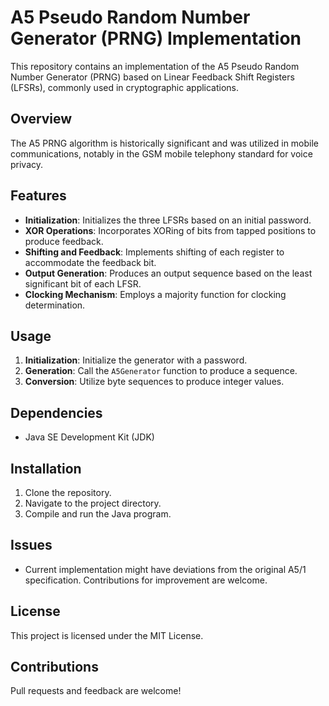 # A5 Pseudo Random Number Generator (PRNG) Implementation

This repository contains an implementation of the A5 Pseudo Random Number Generator (PRNG) based on Linear Feedback Shift Registers (LFSRs), commonly used in cryptographic applications.

## Overview

The A5 PRNG algorithm is historically significant and was utilized in mobile communications, notably in the GSM mobile telephony standard for voice privacy.

## Features

- **Initialization**: Initializes the three LFSRs based on an initial password.
- **XOR Operations**: Incorporates XORing of bits from tapped positions to produce feedback.
- **Shifting and Feedback**: Implements shifting of each register to accommodate the feedback bit.
- **Output Generation**: Produces an output sequence based on the least significant bit of each LFSR.
- **Clocking Mechanism**: Employs a majority function for clocking determination.

## Usage

1. **Initialization**: Initialize the generator with a password.
2. **Generation**: Call the `A5Generator` function to produce a sequence.
3. **Conversion**: Utilize byte sequences to produce integer values.

## Dependencies

- Java SE Development Kit (JDK)

## Installation

1. Clone the repository.
2. Navigate to the project directory.
3. Compile and run the Java program.

## Issues

- Current implementation might have deviations from the original A5/1 specification. Contributions for improvement are welcome.

## License

This project is licensed under the MIT License.

## Contributions

Pull requests and feedback are welcome!

